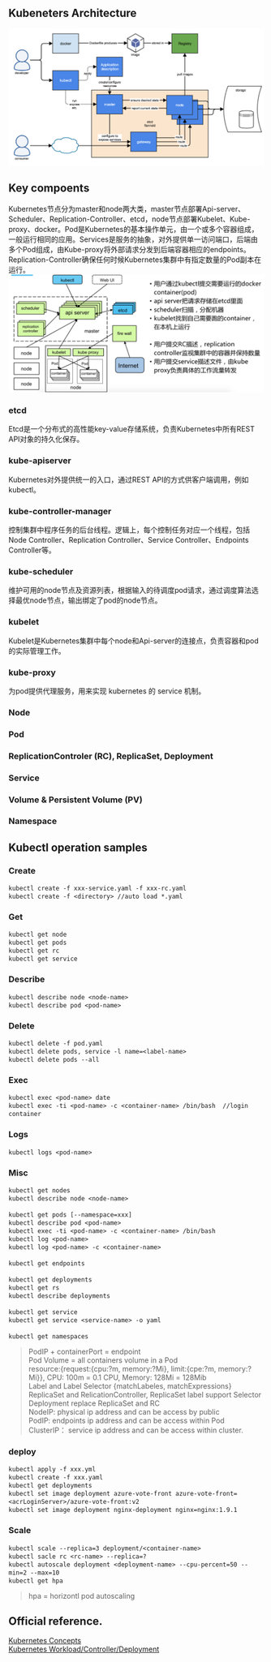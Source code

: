 ## Kubeneters Architecture
![kubearchitecture](images/kubernetes-overview.png)

## Key compoents
Kubernetes节点分为master和node两大类，master节点部署Api-server、Scheduler、Replication-Controller、etcd，node节点部署Kubelet、Kube-proxy、docker。Pod是Kubernetes的基本操作单元，由一个或多个容器组成，一般运行相同的应用。Services是服务的抽象，对外提供单一访问端口，后端由多个Pod组成，由Kube-proxy将外部请求分发到后端容器相应的endpoints。Replication-Controller确保任何时候Kubernetes集群中有指定数量的Pod副本在运行。   
![](images/e4106352b7d6ca95cf8dcd69af544f57.png)

### etcd 
Etcd是一个分布式的高性能key-value存储系统，负责Kubernetes中所有REST API对象的持久化保存。  

### kube-apiserver
Kubernetes对外提供统一的入口，通过REST API的方式供客户端调用，例如kubectl。  

### kube-controller-manager
控制集群中程序任务的后台线程。逻辑上，每个控制任务对应一个线程，包括Node Controller、Replication Controller、Service Controller、Endpoints Controller等。  

### kube-scheduler  
维护可用的node节点及资源列表，根据输入的待调度pod请求，通过调度算法选择最优node节点，输出绑定了pod的node节点。

### kubelet  
Kubelet是Kubernetes集群中每个node和Api-server的连接点，负责容器和pod的实际管理工作。

### kube-proxy  
为pod提供代理服务，用来实现 kubernetes 的 service 机制。

### Node
### Pod
### ReplicationControler (RC), ReplicaSet, Deployment
### Service
### Volume & Persistent Volume (PV)
### Namespace

## Kubectl operation samples 
### Create
```
kubectl create -f xxx-service.yaml -f xxx-rc.yaml
kubectl create -f <directory> //auto load *.yaml 
```

### Get
```
kubectl get node
kubectl get pods
kubectl get rc
kubectl get service
```

### Describe
```
kubectl describe node <node-name>
kubectl describe pod <pod-name>
```

### Delete 
```
kubectl delete -f pod.yaml
kubectl delete pods, service -l name=<label-name>
kubectl delete pods --all
```

### Exec
```
kubectl exec <pod-name> date
kubectl exec -ti <pod-name> -c <container-name> /bin/bash  //login container
```

### Logs
```
kubectl logs <pod-name>
```

### Misc 
```
kubectl get nodes
kubectl describe node <node-name> 

kubectl get pods [--namespace=xxx]
kubectl describe pod <pod-name>
kubectl exec -ti <pod-name> -c <container-name> /bin/bash
kubectl log <pod-name>
kubectl log <pod-name> -c <container-name>

kubectl get endpoints

kubectl get deployments
kubectl get rs
kubectl describe deployments

kubectl get service
kubectl get service <service-name> -o yaml

kubectl get namespaces

```
>  PodIP + containerPort = endpoint  
>  Pod Volume = all containers volume in a Pod  
>  resource:{request:{cpu:?m, memory:?Mi}, limit:{cpe:?m, memory:?Mi}}, CPU: 100m = 0.1 CPU,  Memory: 128Mi = 128Mib   
>  Label and Label Selector {matchLabeles, matchExpressions}   
>  ReplicaSet and RelicationController, ReplicaSet label support Selector  
>  Deployment replace ReplicaSet and RC  
> NodeIP: physical ip address and can be access by public  
> PodIP: endpoints ip address and can be access within Pod   
> ClusterIP： service ip address and can be access within cluster.   
>

### deploy 
```
kubectl apply -f xxx.yml
kubectl create -f xxx.yaml
kubectl get deployments
kubectl set image deployment azure-vote-front azure-vote-front=<acrLoginServer>/azure-vote-front:v2
kubectl set image deployment nginx-deployment nginx=nginx:1.9.1
```


### Scale
```
kubectl scale --replica=3 deployment/<container-name>  
kubectl sacle rc <rc-name> --replica=? 
kubectl autoscale deployment <deployment-name> --cpu-percent=50 --min=2 --max=10
kubectl get hpa
```
> hpa = horizontl pod autoscaling 
>
>

## Official reference. 
[Kubernetes Concepts](https://kubernetes.io/docs/concepts/)  
[Kubernetes Workload/Controller/Deployment](https://kubernetes.io/zh/docs/concepts/workloads/controllers/deployment/)  
